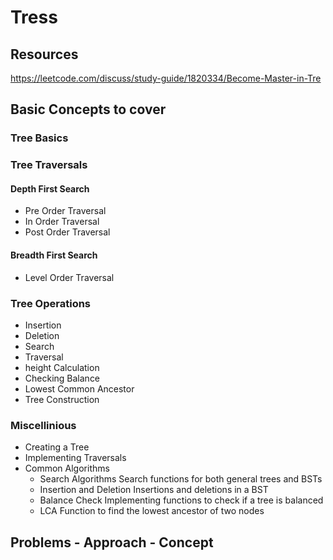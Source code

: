 # Tress

## Resources

https://leetcode.com/discuss/study-guide/1820334/Become-Master-in-Tre

## Basic Concepts to cover

### Tree Basics

### Tree Traversals

#### Depth First Search

- Pre Order Traversal
- In Order Traversal
- Post Order Traversal

#### Breadth First Search

- Level Order Traversal

### Tree Operations

- Insertion
- Deletion
- Search
- Traversal
- height Calculation
- Checking Balance
- Lowest Common Ancestor
- Tree Construction

### Miscellinious

- Creating a Tree
- Implementing Traversals
- Common Algorithms
  - Search Algorithms
    Search functions for both general trees and BSTs
  - Insertion and Deletion
    Insertions and deletions in a BST
  - Balance Check
    Implementing functions to check if a tree is balanced
  - LCA
    Function to find the lowest ancestor of two nodes

## Problems - Approach - Concept
